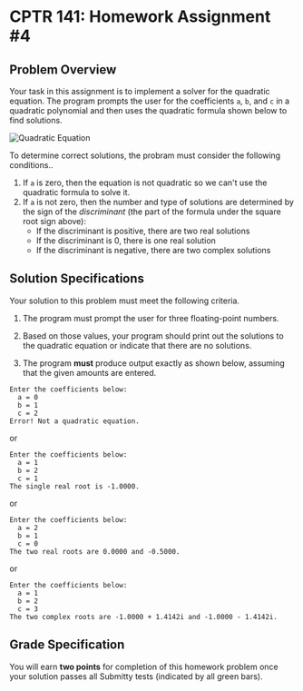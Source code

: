 # CPTR 141: Homework Assignment #4

## Problem Overview
Your task in this assignment is to implement a solver for the quadratic equation. The program prompts the user for the coefficients `a`, `b`, and `c` in a quadratic polynomial and then uses the quadratic formula shown below to find solutions.

![Quadratic Equation](https://media.istockphoto.com/vectors/quadratic-equation-vector-id1292243663?k=20&m=1292243663&s=612x612&w=0&h=AoyiO8a1b1RJAPZnlxl5N9j1EhYaTBGsWDhIasSeu5U=)

To determine correct solutions, the probram must consider the following conditions..

1. If `a` is zero, then the equation is not quadratic so we can't use the quadratic formula to solve it.
1. If `a` is not zero, then the number and type of solutions are determined by the sign of the *discriminant* (the part of the formula under the square root sign above):
    + If the discriminant is positive, there are two real solutions
    + If the discriminant is 0, there is one real solution
    + If the discriminant is negative, there are two complex solutions


## Solution Specifications

Your solution to this problem must meet the following criteria.

1. The program must prompt the user for three floating-point numbers.

1. Based on those values, your program should print out the solutions to the quadratic equation or indicate that there are no solutions.

1. The program **must** produce output exactly as shown below, assuming that the given amounts are entered.

```
Enter the coefficients below:
  a = 0
  b = 1
  c = 2
Error! Not a quadratic equation.
```

or

```
Enter the coefficients below:
  a = 1
  b = 2
  c = 1
The single real root is -1.0000.
```

or 

```
Enter the coefficients below:
  a = 2
  b = 1
  c = 0
The two real roots are 0.0000 and -0.5000.
```

or

```
Enter the coefficients below:
  a = 1
  b = 2
  c = 3
The two complex roots are -1.0000 + 1.4142i and -1.0000 - 1.4142i.
```

## Grade Specification

You will earn **two points** for completion of this homework problem once your solution passes all Submitty tests (indicated by all green bars).
